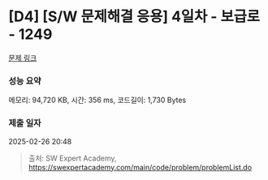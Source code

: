 # [D4] [S/W 문제해결 응용] 4일차 - 보급로 - 1249 

[문제 링크](https://swexpertacademy.com/main/code/problem/problemDetail.do?contestProbId=AV15QRX6APsCFAYD) 

### 성능 요약

메모리: 94,720 KB, 시간: 356 ms, 코드길이: 1,730 Bytes

### 제출 일자

2025-02-26 20:48



> 출처: SW Expert Academy, https://swexpertacademy.com/main/code/problem/problemList.do